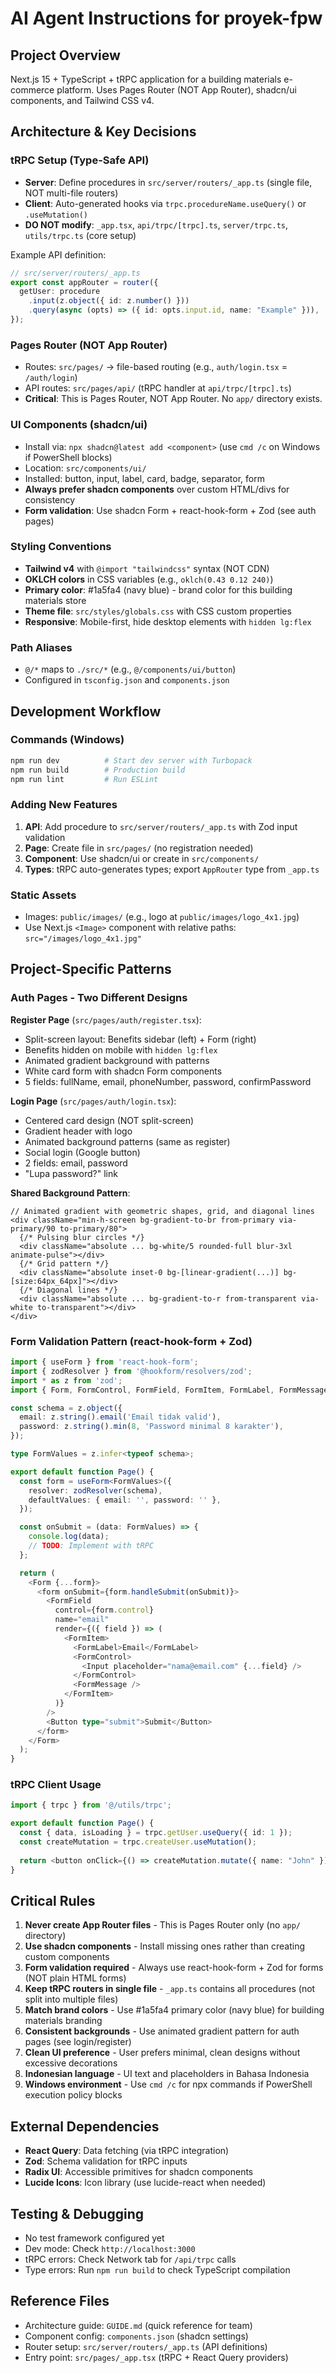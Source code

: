 # AI Agent Instructions for proyek-fpw

## Project Overview
Next.js 15 + TypeScript + tRPC application for a building materials e-commerce platform. Uses Pages Router (NOT App Router), shadcn/ui components, and Tailwind CSS v4.

## Architecture & Key Decisions

### tRPC Setup (Type-Safe API)
- **Server**: Define procedures in `src/server/routers/_app.ts` (single file, NOT multi-file routers)
- **Client**: Auto-generated hooks via `trpc.procedureName.useQuery()` or `.useMutation()`
- **DO NOT modify**: `_app.tsx`, `api/trpc/[trpc].ts`, `server/trpc.ts`, `utils/trpc.ts` (core setup)

Example API definition:
```typescript
// src/server/routers/_app.ts
export const appRouter = router({
  getUser: procedure
    .input(z.object({ id: z.number() }))
    .query(async (opts) => ({ id: opts.input.id, name: "Example" })),
});
```

### Pages Router (NOT App Router)
- Routes: `src/pages/` → file-based routing (e.g., `auth/login.tsx` = `/auth/login`)
- API routes: `src/pages/api/` (tRPC handler at `api/trpc/[trpc].ts`)
- **Critical**: This is Pages Router, NOT App Router. No `app/` directory exists.

### UI Components (shadcn/ui)
- Install via: `npx shadcn@latest add <component>` (use `cmd /c` on Windows if PowerShell blocks)
- Location: `src/components/ui/`
- Installed: button, input, label, card, badge, separator, form
- **Always prefer shadcn components** over custom HTML/divs for consistency
- **Form validation**: Use shadcn Form + react-hook-form + Zod (see auth pages)

### Styling Conventions
- **Tailwind v4** with `@import "tailwindcss"` syntax (NOT CDN)
- **OKLCH colors** in CSS variables (e.g., `oklch(0.43 0.12 240)`)
- **Primary color**: #1a5fa4 (navy blue) - brand color for this building materials store
- **Theme file**: `src/styles/globals.css` with CSS custom properties
- **Responsive**: Mobile-first, hide desktop elements with `hidden lg:flex`

### Path Aliases
- `@/*` maps to `./src/*` (e.g., `@/components/ui/button`)
- Configured in `tsconfig.json` and `components.json`

## Development Workflow

### Commands (Windows)
```bash
npm run dev          # Start dev server with Turbopack
npm run build        # Production build
npm run lint         # Run ESLint
```

### Adding New Features
1. **API**: Add procedure to `src/server/routers/_app.ts` with Zod input validation
2. **Page**: Create file in `src/pages/` (no registration needed)
3. **Component**: Use shadcn/ui or create in `src/components/`
4. **Types**: tRPC auto-generates types; export `AppRouter` type from `_app.ts`

### Static Assets
- Images: `public/images/` (e.g., logo at `public/images/logo_4x1.jpg`)
- Use Next.js `<Image>` component with relative paths: `src="/images/logo_4x1.jpg"`

## Project-Specific Patterns

### Auth Pages - Two Different Designs
**Register Page** (`src/pages/auth/register.tsx`):
- Split-screen layout: Benefits sidebar (left) + Form (right)
- Benefits hidden on mobile with `hidden lg:flex`
- Animated gradient background with patterns
- White card form with shadcn Form components
- 5 fields: fullName, email, phoneNumber, password, confirmPassword

**Login Page** (`src/pages/auth/login.tsx`):
- Centered card design (NOT split-screen)
- Gradient header with logo
- Animated background patterns (same as register)
- Social login (Google button)
- 2 fields: email, password
- "Lupa password?" link

**Shared Background Pattern**:
```tsx
// Animated gradient with geometric shapes, grid, and diagonal lines
<div className="min-h-screen bg-gradient-to-br from-primary via-primary/90 to-primary/80">
  {/* Pulsing blur circles */}
  <div className="absolute ... bg-white/5 rounded-full blur-3xl animate-pulse"></div>
  {/* Grid pattern */}
  <div className="absolute inset-0 bg-[linear-gradient(...)] bg-[size:64px_64px]"></div>
  {/* Diagonal lines */}
  <div className="absolute ... bg-gradient-to-r from-transparent via-white to-transparent"></div>
</div>
```

### Form Validation Pattern (react-hook-form + Zod)
```typescript
import { useForm } from 'react-hook-form';
import { zodResolver } from '@hookform/resolvers/zod';
import * as z from 'zod';
import { Form, FormControl, FormField, FormItem, FormLabel, FormMessage } from '@/components/ui/form';

const schema = z.object({
  email: z.string().email('Email tidak valid'),
  password: z.string().min(8, 'Password minimal 8 karakter'),
});

type FormValues = z.infer<typeof schema>;

export default function Page() {
  const form = useForm<FormValues>({
    resolver: zodResolver(schema),
    defaultValues: { email: '', password: '' },
  });

  const onSubmit = (data: FormValues) => {
    console.log(data);
    // TODO: Implement with tRPC
  };

  return (
    <Form {...form}>
      <form onSubmit={form.handleSubmit(onSubmit)}>
        <FormField
          control={form.control}
          name="email"
          render={({ field }) => (
            <FormItem>
              <FormLabel>Email</FormLabel>
              <FormControl>
                <Input placeholder="nama@email.com" {...field} />
              </FormControl>
              <FormMessage />
            </FormItem>
          )}
        />
        <Button type="submit">Submit</Button>
      </form>
    </Form>
  );
}
```

### tRPC Client Usage
```typescript
import { trpc } from '@/utils/trpc';

export default function Page() {
  const { data, isLoading } = trpc.getUser.useQuery({ id: 1 });
  const createMutation = trpc.createUser.useMutation();
  
  return <button onClick={() => createMutation.mutate({ name: "John" })}>Create</button>;
}
```

## Critical Rules

1. **Never create App Router files** - This is Pages Router only (no `app/` directory)
2. **Use shadcn components** - Install missing ones rather than creating custom components
3. **Form validation required** - Always use react-hook-form + Zod for forms (NOT plain HTML forms)
4. **Keep tRPC routers in single file** - `_app.ts` contains all procedures (not split into multiple files)
5. **Match brand colors** - Use #1a5fa4 primary color (navy blue) for building materials branding
6. **Consistent backgrounds** - Use animated gradient pattern for auth pages (see login/register)
7. **Clean UI preference** - User prefers minimal, clean designs without excessive decorations
8. **Indonesian language** - UI text and placeholders in Bahasa Indonesia
9. **Windows environment** - Use `cmd /c` for npx commands if PowerShell execution policy blocks

## External Dependencies
- **React Query**: Data fetching (via tRPC integration)
- **Zod**: Schema validation for tRPC inputs
- **Radix UI**: Accessible primitives for shadcn components
- **Lucide Icons**: Icon library (use lucide-react when needed)

## Testing & Debugging
- No test framework configured yet
- Dev mode: Check `http://localhost:3000`
- tRPC errors: Check Network tab for `/api/trpc` calls
- Type errors: Run `npm run build` to check TypeScript compilation

## Reference Files
- Architecture guide: `GUIDE.md` (quick reference for team)
- Component config: `components.json` (shadcn settings)
- Router setup: `src/server/routers/_app.ts` (API definitions)
- Entry point: `src/pages/_app.tsx` (tRPC + React Query providers)
